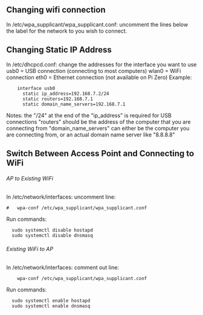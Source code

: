 Changing wifi connection
------
In /etc/wpa_supplicant/wpa_supplicant.conf:
  uncomment the lines below the label for the network to you wish to connect.


Changing Static IP Address
------
In /etc/dhcpcd.conf:
  change the addresses for the interface you want to use
    usb0  = USB connection (connecting to most computers)
    wlan0 = WiFi connection
    eth0  = Ethernet connection (not available on Pi Zero)
  Example:
```
    interface usb0
      static ip_address=192.168.7.2/24
      static routers=192.168.7.1
      static domain_name_servers=192.168.7.1
```

  Notes:
    the "/24" at the end of the "ip_address" is required for USB connections
    "routers" should be the address of the computer that you are connecting from
    "domain_name_servers" can either be the computer you are connecting from, or
      an actual domain name server like "8.8.8.8"


Switch Between Access Point and Connecting to WiFi
------
###### AP to Existing WiFi
In /etc/network/interfaces:
  uncomment line:
```
#   wpa-conf /etc/wpa_supplicant/wpa_supplicant.conf
```
  
Run commands:
```
  sudo systemctl disable hostapd
  sudo systemctl disable dnsmasq
```
  
###### Existing WiFi to AP
In /etc/network/interfaces:
  comment out line:
```
    wpa-conf /etc/wpa_supplicant/wpa_supplicant.conf
```
  
Run commands:
```
  sudo systemctl enable hostapd
  sudo systemctl enable dnsmasq
```